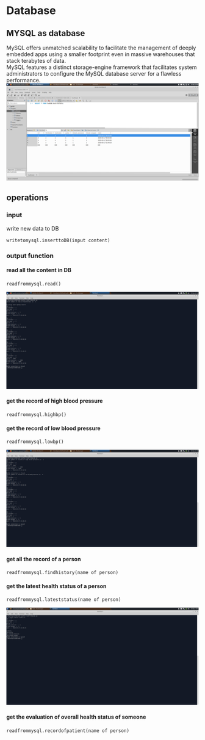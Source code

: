 # Database

## MYSQL as database
MySQL offers unmatched scalability to facilitate the management of deeply embedded apps using a smaller footprint even in massive warehouses that stack terabytes of data.<br>
MySQL features a distinct storage-engine framework that facilitates system administrators to configure the MySQL database server for a flawless performance.
![image](https://github.com/szyszy315/picture/blob/master/hw6p1.png)

## operations
### input
write new data to DB
```
writetomysql.inserttoDB(input content)
```
### output function
#### read all the content in DB
```
readfrommysql.read()
```
![image](https://github.com/szyszy315/picture/blob/master/read.png)
#### get the record of high blood pressure
```
readfrommysql.highbp()
```
#### get the record of low blood pressure
```
readfrommysql.lowbp()
```
![image](https://github.com/szyszy315/picture/blob/master/lowhighbp.png)
#### get all the record of a person
```
readfrommysql.findhistory(name of person)
```
#### get the latest health status of a person
```
readfrommysql.lateststatus(name of person)
```
![image](https://github.com/szyszy315/picture/blob/master/latest.png)
#### get the evaluation of overall health status of someone 
```
readfrommysql.recordofpatient(name of person)
```
